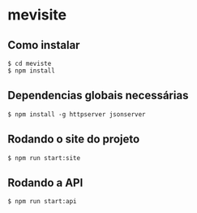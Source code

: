 # mevisite

## Como instalar
```
$ cd meviste
$ npm install
```

## Dependencias globais necessárias
```
$ npm install -g httpserver jsonserver
```

## Rodando o site do projeto
```
$ npm run start:site
```

## Rodando a API
```
$ npm run start:api
```